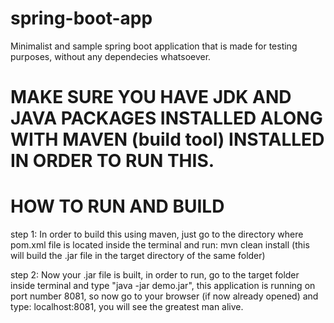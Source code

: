 # spring-boot-app
Minimalist and sample spring boot application that is made for testing purposes, without any dependecies whatsoever.

# MAKE SURE YOU HAVE JDK AND JAVA PACKAGES INSTALLED ALONG WITH MAVEN (build tool) INSTALLED IN ORDER TO RUN THIS.

# HOW TO RUN AND BUILD
step 1: In order to build this using maven, just go to the directory where pom.xml file is located inside the terminal and run:
mvn clean install   (this will build the .jar file in the target directory of the same folder)

step 2: Now your .jar file is built, in order to run, go to the target folder inside terminal and type "java -jar demo.jar", this application is running on port number 8081, so now go to your browser (if now already opened) and type: localhost:8081, you will see the greatest man alive.

